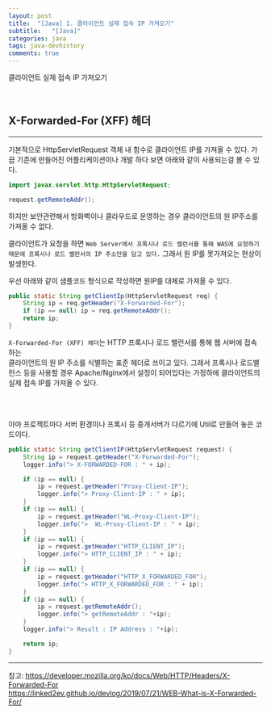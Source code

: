 ```yaml
---
layout: post
title:  "[Java] 1. 클라이언트 실제 접속 IP 가져오기"
subtitle:   "[Java]"
categories: java
tags: java-devhistory
comments: true
---
```


클라이언트 실제 접속 IP 가져오기

<br>


## X-Forwarded-For (XFF) 헤더
---

기본적으로 HttpServletRequest 객체 내 함수로 클라이언트 IP를 가져올 수 있다. 가끔 기존에 만들어진 어플리케이션이나 개발 하다 보면 아래와 같이 사용되는걸 볼 수 있다.

```java
import javax.servlet.http.HttpServletRequest;

request.getRemoteAddr();
```

하지만 보안관련해서 방화벽이나 클라우드로 운영하는 경우 클라이언트의 원 IP주소를 가져올 수 없다.

클라이언트가 요청을 하면 `Web Server에서 프록시나 로드 밸런서를 통해 WAS에 요청하기 때문에 프록시나 로드 밸런서의 IP 주소만을 담고 있다.` 그래서 원 IP를 못가져오는 현상이 발생한다.

우선 아래와 같이 샘플코드 형식으로 작성하면 원IP를 대체로 가져올 수 있다.

```java
public static String getClientIp(HttpServletRequest req) {
    String ip = req.getHeader("X-Forwarded-For");
    if (ip == null) ip = req.getRemoteAddr();
    return ip;
}
```

`X-Forwarded-For (XFF) 헤더`는 HTTP 프록시나 로드 밸런서를 통해 웹 서버에 접속하는  
클라이언트의 원 IP 주소를 식별하는 표준 헤더로 쓰이고 있다. 그래서 프록시나 로드밸런스 등을 사용할 경우 Apache/Nginx에서 설정이 되어있다는 가정하에 클라이언트의 실제 접속 IP를 가져올 수 있다.


<br><br>

아마 프로젝트마다 서버 환경이나 프록시 등 중개서버가 다르기에 Util로 만들어 놓은 코드이다.

```java
public static String getClientIP(HttpServletRequest request) {
    String ip = request.getHeader("X-Forwarded-For");
    logger.info("> X-FORWARDED-FOR : " + ip);

    if (ip == null) {
        ip = request.getHeader("Proxy-Client-IP");
        logger.info("> Proxy-Client-IP : " + ip);
    }
    if (ip == null) {
        ip = request.getHeader("WL-Proxy-Client-IP");
        logger.info(">  WL-Proxy-Client-IP : " + ip);
    }
    if (ip == null) {
        ip = request.getHeader("HTTP_CLIENT_IP");
        logger.info("> HTTP_CLIENT_IP : " + ip);
    }
    if (ip == null) {
        ip = request.getHeader("HTTP_X_FORWARDED_FOR");
        logger.info("> HTTP_X_FORWARDED_FOR : " + ip);
    }
    if (ip == null) {
        ip = request.getRemoteAddr();
        logger.info("> getRemoteAddr : "+ip);
    }
    logger.info("> Result : IP Address : "+ip);

    return ip;
}
```

---
참고: 
https://developer.mozilla.org/ko/docs/Web/HTTP/Headers/X-Forwarded-For  
https://linked2ev.github.io/devlog/2019/07/21/WEB-What-is-X-Forwarded-For/